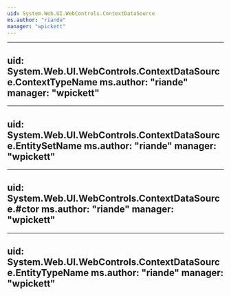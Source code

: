 ```yaml
---
uid: System.Web.UI.WebControls.ContextDataSource
ms.author: "riande"
manager: "wpickett"
---
```


---
uid: System.Web.UI.WebControls.ContextDataSource.ContextTypeName
ms.author: "riande"
manager: "wpickett"
---

---
uid: System.Web.UI.WebControls.ContextDataSource.EntitySetName
ms.author: "riande"
manager: "wpickett"
---

---
uid: System.Web.UI.WebControls.ContextDataSource.#ctor
ms.author: "riande"
manager: "wpickett"
---

---
uid: System.Web.UI.WebControls.ContextDataSource.EntityTypeName
ms.author: "riande"
manager: "wpickett"
---
